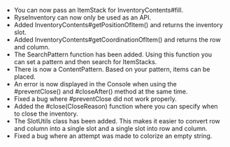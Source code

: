 * You can now pass an ItemStack for InventoryContents#fill.
* RyseInventory can now only be used as an API.
* Added InventoryContents#getPositionOfItem() and returns the inventory slot.
* Added InventoryContents#getCoordinationOfItem() and returns the row and column.
* The SearchPattern function has been added. Using this function you can set a pattern and then search for ItemStacks.
* There is now a ContentPattern. Based on your pattern, items can be placed.
* An error is now displayed in the Console when using the #preventClose() and #closeAfter() method at the same time.
* Fixed a bug where #preventClose did not work properly.
* Added the #close(CloseReason) function where you can specify when to close the inventory.
* The SlotUtils class has been added. This makes it easier to convert row and column into a single slot and a single
  slot into row and column.
* Fixed a bug where an attempt was made to colorize an empty string.